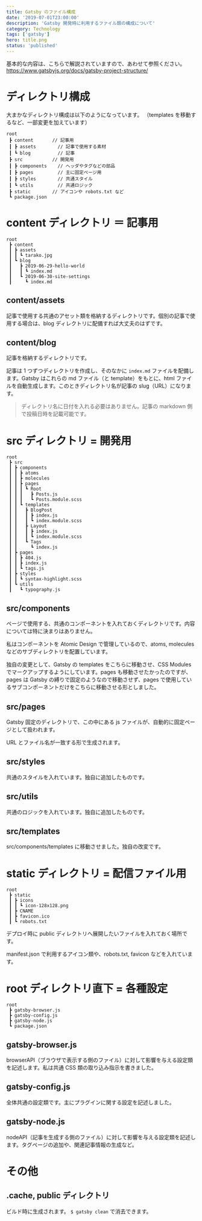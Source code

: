 ```yaml
---
title: Gatsby のファイル構成
date: '2019-07-01T23:00:00'
description: 'Gatsby 開発時に利用するファイル類の構成について'
category: Technology
tags: ['gatsby']
hero: title.png
status: 'published'
---
```


基本的な内容は、こちらで解説されていますので、あわせて参照ください。  
https://www.gatsbyjs.org/docs/gatsby-project-structure/

# ディレクトリ構成

大まかなディレクトリ構成は以下のようになっています。
（templates を移動するなど、一部変更を加えています）

```
root
 ┣ content       // 記事用
 ┃ ┣ assets        // 記事で使用する素材
 ┃ ┗ blog          // 記事
 ┣ src           // 開発用
 ┃ ┣ components    // ヘッダやタグなどの部品
 ┃ ┣ pages         // 主に固定ページ用
 ┃ ┣ styles        // 共通スタイル
 ┃ ┗ utils         // 共通ロジック
 ┣ static        // アイコンや robots.txt など
 ┗ package.json
```

# content ディレクトリ ＝ 記事用

```
root
 ┣ content
 ┃ ┣ assets
 ┃ ┃ ┗ tarako.jpg
 ┃ ┗ blog
 ┃   ┣ 2019-06-29-hello-world
 ┃   ┃ ┗ index.md
 ┃   ┗ 2019-06-30-site-settings
 ┃     ┗ index.md
```

## content/assets

記事で使用する共通のアセット類を格納するディレクトリです。個別の記事で使用する場合は、blog ディレクトリに配備すれば大丈夫のはずです。

## content/blog

記事を格納するディレクトリです。

記事は 1 つずつディレクトリを作成し、そのなかに `index.md` ファイルを配備します。Gatsby はこれらの md ファイル（と template）をもとに、html ファイルを自動生成します。このときディレクトリ名が記事の slug（URL）になります。

> ディレクトリ名に日付を入れる必要はありません。記事の markdown 側で投稿日時を記載可能です。

# src ディレクトリ = 開発用

```
root
 ┣ src
 ┃ ┣ components
 ┃ ┃ ┣ atoms
 ┃ ┃ ┣ molecules
 ┃ ┃ ┣ pages
 ┃ ┃ ┃ ┗ Root
 ┃ ┃ ┃   ┣ Posts.js
 ┃ ┃ ┃   ┗ Posts.module.scss
 ┃ ┃ ┗ templates
 ┃ ┃   ┣ BlogPost
 ┃ ┃   ┃ ┣ index.js
 ┃ ┃   ┃ ┗ index.module.scss
 ┃ ┃   ┣ Layout
 ┃ ┃   ┃ ┣ index.js
 ┃ ┃   ┃ ┗ index.module.scss
 ┃ ┃   ┗ Tags
 ┃ ┃     ┗ index.js
 ┃ ┣ pages
 ┃ ┃ ┣ 404.js
 ┃ ┃ ┣ index.js
 ┃ ┃ ┗ tags.js
 ┃ ┣ styles
 ┃ ┃ ┗ syntax-highlight.scss
 ┃ ┗ utils
 ┃   ┗ typography.js
```

## src/components

ページで使用する、共通のコンポーネントを入れておくディレクトリです。内容については特に決まりはありません。

私はコンポーネントを Atomic Design で管理しているので、atoms, molecules などのサブディレクトリを配置しています。

独自の変更として、Gatsby の templates をこちらに移動させ、CSS Modules でマークアップするようにしています。pages も移動させたかったのですが、pages は Gatsby の縛りで固定のようなので移動させず、pages で使用しているサブコンポーネントだけをこちらに移動させる形としました。

## src/pages

Gatsby 固定のディレクトリで、この中にある js ファイルが、自動的に固定ページとして扱われます。

URL とファイル名が一致する形で生成されます。

## src/styles

共通のスタイルを入れています。独自に追加したものです。

## src/utils

共通のロジックを入れています。独自に追加したものです。

## src/templates

src/components/templates に移動させました。独自の改変です。

# static ディレクトリ = 配信ファイル用

```
root
 ┣ static
 ┃ ┣ icons
 ┃ ┃ ┗ icon-128x128.png
 ┃ ┣ CNAME
 ┃ ┣ favicon.ico
 ┃ ┗ robots.txt
```

デプロイ時に public ディレクトリへ展開したいファイルを入れておく場所です。

manifest.json で利用するアイコン類や、robots.txt, favicon などを入れています。

# root ディレクトリ直下 = 各種設定

```
root
 ┣ gatsby-browser.js
 ┣ gatsby-config.js
 ┣ gatsby-node.js
 ┗ package.json
```

## gatsby-browser.js

browserAPI（ブラウザで表示する側のファイル）に対して影響を与える設定類を記述します。私は共通 CSS 類の取り込み指示を書きました。

## gatsby-config.js

全体共通の設定類です。主にプラグインに関する設定を記述しました。

## gatsby-node.js

nodeAPI（記事を生成する側のファイル）に対して影響を与える設定類を記述します。タグページの追加や、関連記事情報の生成など。

# その他

## .cache, public ディレクトリ

ビルド時に生成されます。 `$ gatsby clean` で消去できます。

